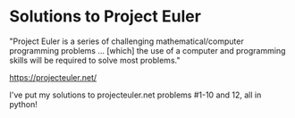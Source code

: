 # Solutions to Project Euler

"Project Euler is a series of challenging mathematical/computer programming problems ... [which] the use of a computer and programming skills will be required to solve most problems."

https://projecteuler.net/

I've put my solutions to projecteuler.net problems #1-10 and 12, all in python!
